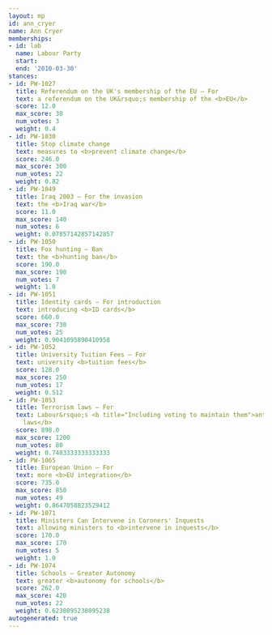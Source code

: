 ```yaml
---
layout: mp
id: ann_cryer
name: Ann Cryer
memberships:
- id: lab
  name: Labour Party
  start: 
  end: '2010-03-30'
stances:
- id: PW-1027
  title: Referendum on the UK's membership of the EU — For
  text: a referendum on the UK&rsquo;s membership of the <b>EU</b>
  score: 12.0
  max_score: 30
  num_votes: 3
  weight: 0.4
- id: PW-1030
  title: Stop climate change
  text: measures to <b>prevent climate change</b>
  score: 246.0
  max_score: 300
  num_votes: 22
  weight: 0.82
- id: PW-1049
  title: Iraq 2003 — For the invasion
  text: the <b>Iraq war</b>
  score: 11.0
  max_score: 140
  num_votes: 6
  weight: 0.07857142857142857
- id: PW-1050
  title: Fox hunting — Ban
  text: the <b>hunting ban</b>
  score: 190.0
  max_score: 190
  num_votes: 7
  weight: 1.0
- id: PW-1051
  title: Identity cards — For introduction
  text: introducing <b>ID cards</b>
  score: 660.0
  max_score: 730
  num_votes: 25
  weight: 0.9041095890410958
- id: PW-1052
  title: University Tuition Fees — For
  text: university <b>tuition fees</b>
  score: 128.0
  max_score: 250
  num_votes: 17
  weight: 0.512
- id: PW-1053
  title: Terrorism laws — For
  text: Labour&rsquo;s <b title="Including voting to maintain them">anti-terrorism
    laws</b>
  score: 898.0
  max_score: 1200
  num_votes: 80
  weight: 0.7483333333333333
- id: PW-1065
  title: European Union — For
  text: more <b>EU integration</b>
  score: 735.0
  max_score: 850
  num_votes: 49
  weight: 0.8647058823529412
- id: PW-1071
  title: Ministers Can Intervene in Coroners' Inquests
  text: allowing ministers to <b>intervene in inquests</b>
  score: 170.0
  max_score: 170
  num_votes: 5
  weight: 1.0
- id: PW-1074
  title: Schools — Greater Autonomy
  text: greater <b>autonomy for schools</b>
  score: 262.0
  max_score: 420
  num_votes: 22
  weight: 0.6238095238095238
autogenerated: true
---
```


